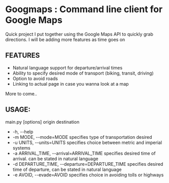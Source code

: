 Googmaps : Command line client for Google Maps
=============

Quick project I put together using the Google Maps API to quickly grab directions. I will be adding more features as time goes on

FEATURES
-------------
- Natural language support for departure/arrival times
- Ability to specify desired mode of transport (biking, transit, driving)
- Option to avoid roads
- Linking to actual page in case you wanna look at a map

More to come..


USAGE:
--------
main.py [options] origin destination
  * -h, --help 
  * -m MODE, --mode=MODE                            specifies type of transportation desired
  * -u UNITS, --units=UNITS                         specifies choice between metric and imperial systems
  * -a ARRIVAL_TIME, --arrival=ARRIVAL_TIME         specifies desired time of arrival. can be stated in natural language
  * -d DEPARTURE_TIME, --departure=DEPARTURE_TIME   specifies desired time of departure, can be stated in natural language
  * -e AVOID, --evade=AVOID                         specifies choice in avoiding tolls or highways


